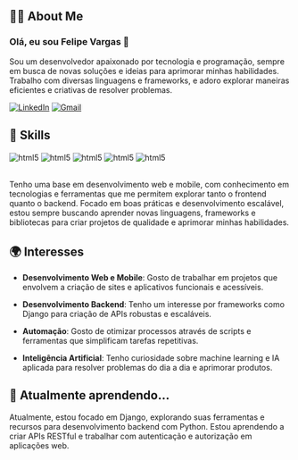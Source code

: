 
## 🧑‍💻 About Me
### Olá, eu sou Felipe Vargas 👋
Sou um desenvolvedor apaixonado por tecnologia e programação, sempre em busca de novas soluções e ideias para aprimorar minhas habilidades. Trabalho com diversas linguagens e frameworks, e adoro explorar maneiras eficientes e criativas de resolver problemas.

[![LinkedIn](https://img.shields.io/badge/LinkedIn-0077B5?style=for-the-badge&logo=linkedin&logoColor=white)](https://www.linkedin.com/in/felipe-vargas-da-silva-4419201b6/)
[![Gmail](https://img.shields.io/badge/Gmail-D14836?style=for-the-badge&logo=gmail&logoColor=white)](mailto:felipevargasctt@gmail.com)

## 🚀 Skills

<div style="display: inline_block">
    <img align="center" alt="html5" src="https://img.shields.io/badge/Python-3776AB?style=for-the-badge&logo=python&logoColor=white"/>
    <img align="center" alt="html5" src="https://img.shields.io/badge/JavaScript-F7DF1E?style=for-the-badge&logo=javascript&logoColor=black"/>
    <img align="center" alt="html5" src="https://img.shields.io/badge/React_Native-20232A?style=for-the-badge&logo=react&logoColor=61DAFB"/>
    <img align="center" alt="html5" src="https://img.shields.io/badge/CSS3-1572B6?style=for-the-badge&logo=css3&logoColor=white"/>
    <img align="center" alt="html5" src="https://img.shields.io/badge/HTML5-E34F26?style=for-the-badge&logo=html5&logoColor=white"/>
</div><br>

Tenho uma base em desenvolvimento web e mobile, com conhecimento em tecnologias e ferramentas que me permitem explorar tanto o frontend quanto o backend. Focado em boas práticas e desenvolvimento escalável, estou sempre buscando aprender novas linguagens, frameworks e bibliotecas para criar projetos de qualidade e aprimorar minhas habilidades.

## 🌍 Interesses

- **Desenvolvimento Web e Mobile**: Gosto de trabalhar em projetos que envolvem a criação de sites e aplicativos funcionais e acessíveis.

- **Desenvolvimento Backend**: Tenho um interesse por frameworks como Django para criação de APIs robustas e escaláveis.
- **Automação**: Gosto de otimizar processos através de scripts e ferramentas que simplificam tarefas repetitivas.
- **Inteligência Artificial**: Tenho curiosidade sobre machine learning e IA aplicada para resolver problemas do dia a dia e aprimorar produtos.

## 🌱 Atualmente aprendendo...

Atualmente, estou focado em Django, explorando suas ferramentas e recursos para desenvolvimento backend com Python. Estou aprendendo a criar APIs RESTful e trabalhar com autenticação e autorização em aplicações web.
